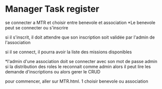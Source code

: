 
# Manager Task register

se connecter a MTR et choisir entre benevole et association
 *Le benevole peut se connecter ou s'inscrire

 si il s'inscrit, il doit attendre que son inscription soit validée par l'admin de l'association

 si il se connect, il pourra avoir la liste des missions disponibles

*l'admin d'une association doit se connecter avec son mot de passe admin
si la distribution des roles le reconnait comme admin alors il peut lire les demande d'inscriptions
ou alors gerer le CRUD

pour commencer, aller sur MTR.html.
1 choisir benevole ou association
